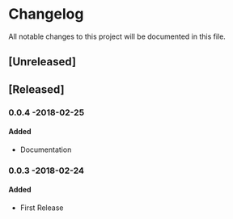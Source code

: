 # Changelog
All notable changes to this project will be documented in this file.

## [Unreleased]

## [Released]
### 0.0.4 -2018-02-25
#### Added
- Documentation

### 0.0.3 -2018-02-24
#### Added
- First Release
